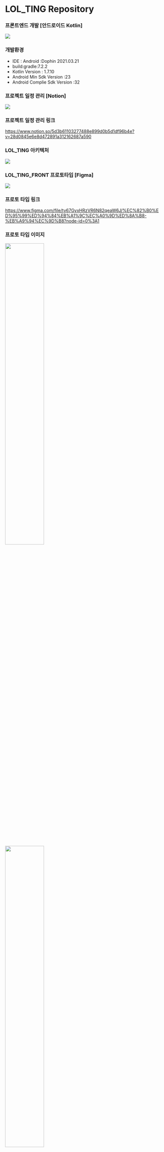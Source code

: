 # LOL_TING Repository  
  
  
### 프론트엔드 개발 [안드로이드 Kotlin]
<img src = "https://user-images.githubusercontent.com/63548551/194883519-2ae466f3-f821-4fb6-b8da-e4ad9cd210dc.png" >

### 개발환경 
- IDE : Android :Dophin 2021.03.21
- build:gradle:7.2.2
- Kotlin Version : 1.7.10
- Android   Min Sdk Version :23
- Android Complie Sdk Version :32


### 프로젝트 일정 관리 [Notion]
<img src = "https://user-images.githubusercontent.com/63548551/194883235-12a4cbbc-b648-4dff-805e-b811da58bc82.jpg" >

### 프로젝트 일정 관리 링크
https://www.notion.so/5d3b61103277488e899d0b5d1df96b4e?v=28d0845e6e8d472891a312162687a590
      
### LOL_TING 아키텍처 
<img src = "https://user-images.githubusercontent.com/63548551/202378783-1ee7e43b-bc49-47b5-991e-d87c0e390388.png" >
      
      
### LOL_TING_FRONT 프로토타입 [Figma]
<img src = "https://user-images.githubusercontent.com/63548551/194869532-d7ca1998-e506-483a-a1ae-be1ffb3976cf.png" >

### 프로토 타입 링크 
https://www.figma.com/file/ty67GyxHRzVR6N82qeaW6J/%EC%82%B0%ED%95%99%ED%94%84%EB%A1%9C%EC%A0%9D%ED%8A%B8-%EB%A9%94%EC%9D%B8?node-id=0%3A1  

### 프로토 타입 이미지 
<img src = "https://github.com/byundonghwan/LOL_TING_FRONT_END/blob/master/app/src/main/res/drawable/lolting_main_capture.png" width="50%" height="50%">
<img src = "https://github.com/byundonghwan/LOL_TING_FRONT_END/blob/master/app/src/main/res/drawable/matching.png" width="50%" height="50%">
<img src = "https://github.com/byundonghwan/LOL_TING_FRONT_END/blob/master/app/src/main/res/drawable/chat.png" width="50%" height="50%">




